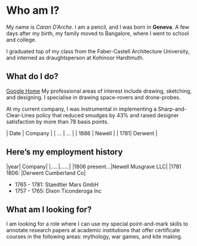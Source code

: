 # Who am I? #
My name is _Caran D’Arche_. I am a pencil, and I was born in **Geneva**. A few days after my birth, my family moved to Bangalore, where I went to school and college.

I graduated top of my class from the Faber-Castell Architecture University, and interned as draughtsperson at Kohinoor Hardtmuth.

## What do I do? ##
[Google Home](https://google.com)
My professional areas of interest include drawing, sketching, and designing. I specialise in drawing space-rovers and drone-probes.

At my current company, I was instrumental in implementing a Sharp-and-Clear-Lines policy that reduced smudges by 43% and raised designer satisfaction by more than 78 basis points.

| Date | Company |
| ... | ... |
| 1886 | Newell |
| 1781| Derwent | 

## Here’s my employment history ##

|year| Company| |.....|......| |1806 present...|Newell Musgrave LLC| |1781 1806: |Derwent Cumberland Co|

- 1765 - 1781: Staedtler Mars GmbH
- 1757 - 1765: Dixon Ticonderoga Inc

## What am I looking for? ##
I am looking for a role where I can use my special point-and-mark skills to annotate research papers at academic institutions that offer certificate courses in the following areas: mythology, war games, and kite making.
